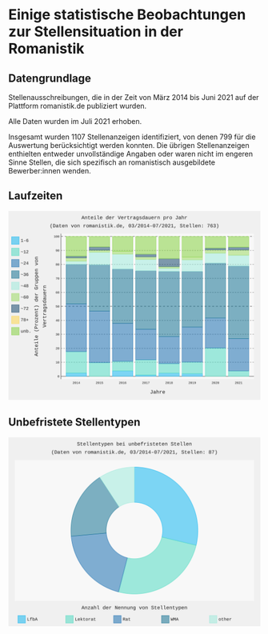 # Einige statistische Beobachtungen zur Stellensituation in der Romanistik

## Datengrundlage

Stellenausschreibungen, die in der Zeit von März 2014 bis Juni 2021 auf der Plattform romanistik.de publiziert wurden. 

Alle Daten wurden im Juli 2021 erhoben. 

Insgesamt wurden 1107 Stellenanzeigen identifiziert, von denen 799 für die Auswertung berücksichtigt werden konnten. Die übrigen Stellenanzeigen enthielten entweder unvollständige Angaben oder waren nicht im engeren Sinne Stellen, die sich spezifisch an romanistisch ausgebildete Bewerber:innen wenden. 

## Laufzeiten 

![](img/romanistik_jahr-dauer_barchart.svg)

## Unbefristete Stellentypen

![](img/romanistik_unbefristete-stellentypen.svg)




